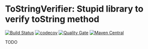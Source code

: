 # ToStringVerifier: Stupid library to verify toString method

[![Build Status](https://travis-ci.org/WojciechZankowski/tostringverifier.svg?branch=master)](https://travis-ci.org/WojciechZankowski/tostringverifier)
[![codecov](https://codecov.io/gh/WojciechZankowski/tostringverifier/branch/master/graph/badge.svg)](https://codecov.io/gh/WojciechZankowski/tostringverifier)
[![Quality Gate](https://sonarcloud.io/api/project_badges/measure?project=pl.zankowski%3Atostringverifier&metric=alert_status)](https://sonarcloud.io/dashboard/index/pl.zankowski:tostringverifier)
[![Maven Central](https://img.shields.io/maven-central/v/pl.zankowski/tostringverifier.svg?label=Maven%20Central)](https://search.maven.org/search?q=g:%22pl.zankowski%22%20AND%20a:%22tostringverifier%22)


TODO